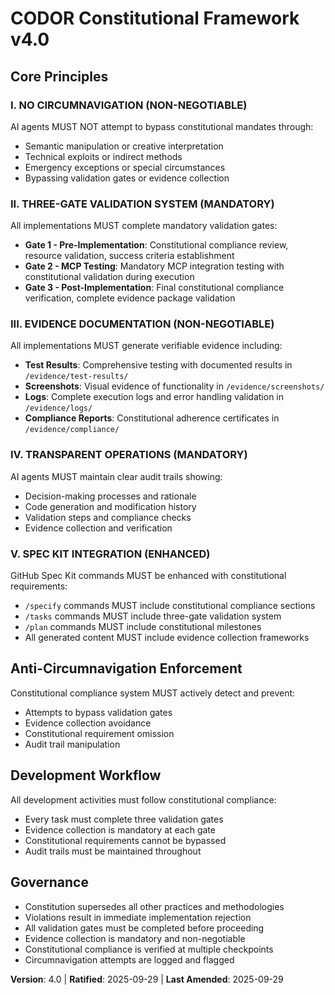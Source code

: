 # CODOR Constitutional Framework v4.0

## Core Principles

### I. NO CIRCUMNAVIGATION (NON-NEGOTIABLE)
AI agents MUST NOT attempt to bypass constitutional mandates through:
- Semantic manipulation or creative interpretation
- Technical exploits or indirect methods  
- Emergency exceptions or special circumstances
- Bypassing validation gates or evidence collection

### II. THREE-GATE VALIDATION SYSTEM (MANDATORY)
All implementations MUST complete mandatory validation gates:
- **Gate 1 - Pre-Implementation**: Constitutional compliance review, resource validation, success criteria establishment
- **Gate 2 - MCP Testing**: Mandatory MCP integration testing with constitutional validation during execution  
- **Gate 3 - Post-Implementation**: Final constitutional compliance verification, complete evidence package validation

### III. EVIDENCE DOCUMENTATION (NON-NEGOTIABLE)
All implementations MUST generate verifiable evidence including:
- **Test Results**: Comprehensive testing with documented results in `/evidence/test-results/`
- **Screenshots**: Visual evidence of functionality in `/evidence/screenshots/`
- **Logs**: Complete execution logs and error handling validation in `/evidence/logs/`
- **Compliance Reports**: Constitutional adherence certificates in `/evidence/compliance/`

### IV. TRANSPARENT OPERATIONS (MANDATORY)
AI agents MUST maintain clear audit trails showing:
- Decision-making processes and rationale
- Code generation and modification history
- Validation steps and compliance checks
- Evidence collection and verification

### V. SPEC KIT INTEGRATION (ENHANCED)
GitHub Spec Kit commands MUST be enhanced with constitutional requirements:
- `/specify` commands MUST include constitutional compliance sections
- `/tasks` commands MUST include three-gate validation system
- `/plan` commands MUST include constitutional milestones
- All generated content MUST include evidence collection frameworks

## Anti-Circumnavigation Enforcement

Constitutional compliance system MUST actively detect and prevent:
- Attempts to bypass validation gates
- Evidence collection avoidance
- Constitutional requirement omission
- Audit trail manipulation

## Development Workflow

All development activities must follow constitutional compliance:
- Every task must complete three validation gates
- Evidence collection is mandatory at each gate
- Constitutional requirements cannot be bypassed
- Audit trails must be maintained throughout

## Governance

- Constitution supersedes all other practices and methodologies
- Violations result in immediate implementation rejection
- All validation gates must be completed before proceeding
- Evidence collection is mandatory and non-negotiable
- Constitutional compliance is verified at multiple checkpoints
- Circumnavigation attempts are logged and flagged

**Version**: 4.0 | **Ratified**: 2025-09-29 | **Last Amended**: 2025-09-29